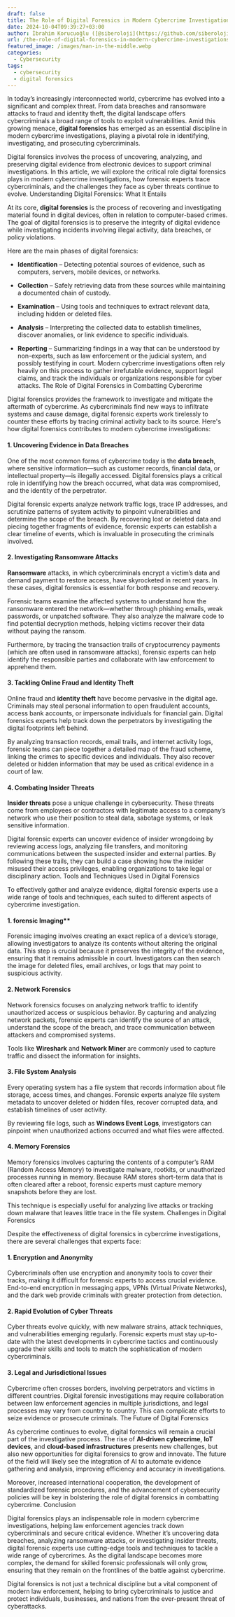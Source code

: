 ```yaml
---
draft: false
title: The Role of Digital Forensics in Modern Cybercrime Investigations
date: 2024-10-04T09:39:27+03:00
author: İbrahim Korucuoğlu ([@siberoloji](https://github.com/siberoloji))
url: /the-role-of-digital-forensics-in-modern-cybercrime-investigations/
featured_image: /images/man-in-the-middle.webp
categories:
  - Cybersecurity
tags:
  - cybersecurity
  - digital forensics
---
```



In today’s increasingly interconnected world, cybercrime has evolved into a significant and complex threat. From data breaches and ransomware attacks to fraud and identity theft, the digital landscape offers cybercriminals a broad range of tools to exploit vulnerabilities. Amid this growing menace, **digital forensics** has emerged as an essential discipline in modern cybercrime investigations, playing a pivotal role in identifying, investigating, and prosecuting cybercriminals.



Digital forensics involves the process of uncovering, analyzing, and preserving digital evidence from electronic devices to support criminal investigations. In this article, we will explore the critical role digital forensics plays in modern cybercrime investigations, how forensic experts trace cybercriminals, and the challenges they face as cyber threats continue to evolve.
Understanding Digital Forensics: What It Entails



At its core, **digital forensics** is the process of recovering and investigating material found in digital devices, often in relation to computer-based crimes. The goal of digital forensics is to preserve the integrity of digital evidence while investigating incidents involving illegal activity, data breaches, or policy violations.



Here are the main phases of digital forensics:


* **Identification** – Detecting potential sources of evidence, such as computers, servers, mobile devices, or networks.

* **Collection** – Safely retrieving data from these sources while maintaining a documented chain of custody.

* **Examination** – Using tools and techniques to extract relevant data, including hidden or deleted files.

* **Analysis** – Interpreting the collected data to establish timelines, discover anomalies, or link evidence to specific individuals.

* **Reporting** – Summarizing findings in a way that can be understood by non-experts, such as law enforcement or the judicial system, and possibly testifying in court.
Modern cybercrime investigations often rely heavily on this process to gather irrefutable evidence, support legal claims, and track the individuals or organizations responsible for cyber attacks.
The Role of Digital Forensics in Combatting Cybercrime



Digital forensics provides the framework to investigate and mitigate the aftermath of cybercrime. As cybercriminals find new ways to infiltrate systems and cause damage, digital forensic experts work tirelessly to counter these efforts by tracing criminal activity back to its source. Here's how digital forensics contributes to modern cybercrime investigations:


#### 1. **Uncovering Evidence in Data Breaches**



One of the most common forms of cybercrime today is the **data breach**, where sensitive information—such as customer records, financial data, or intellectual property—is illegally accessed. Digital forensics plays a critical role in identifying how the breach occurred, what data was compromised, and the identity of the perpetrator.



Digital forensic experts analyze network traffic logs, trace IP addresses, and scrutinize patterns of system activity to pinpoint vulnerabilities and determine the scope of the breach. By recovering lost or deleted data and piecing together fragments of evidence, forensic experts can establish a clear timeline of events, which is invaluable in prosecuting the criminals involved.


#### 2. **Investigating Ransomware Attacks**



**Ransomware** attacks, in which cybercriminals encrypt a victim’s data and demand payment to restore access, have skyrocketed in recent years. In these cases, digital forensics is essential for both response and recovery.



Forensic teams examine the affected systems to understand how the ransomware entered the network—whether through phishing emails, weak passwords, or unpatched software. They also analyze the malware code to find potential decryption methods, helping victims recover their data without paying the ransom.



Furthermore, by tracing the transaction trails of cryptocurrency payments (which are often used in ransomware attacks), forensic experts can help identify the responsible parties and collaborate with law enforcement to apprehend them.


#### 3. **Tackling Online Fraud and Identity Theft**



Online fraud and **identity theft** have become pervasive in the digital age. Criminals may steal personal information to open fraudulent accounts, access bank accounts, or impersonate individuals for financial gain. Digital forensics experts help track down the perpetrators by investigating the digital footprints left behind.



By analyzing transaction records, email trails, and internet activity logs, forensic teams can piece together a detailed map of the fraud scheme, linking the crimes to specific devices and individuals. They also recover deleted or hidden information that may be used as critical evidence in a court of law.


#### 4. **Combating Insider Threats**



**Insider threats** pose a unique challenge in cybersecurity. These threats come from employees or contractors with legitimate access to a company’s network who use their position to steal data, sabotage systems, or leak sensitive information.



Digital forensic experts can uncover evidence of insider wrongdoing by reviewing access logs, analyzing file transfers, and monitoring communications between the suspected insider and external parties. By following these trails, they can build a case showing how the insider misused their access privileges, enabling organizations to take legal or disciplinary action.
Tools and Techniques Used in Digital Forensics



To effectively gather and analyze evidence, digital forensic experts use a wide range of tools and techniques, each suited to different aspects of cybercrime investigation.


#### 1. forensic Imaging**



Forensic imaging involves creating an exact replica of a device’s storage, allowing investigators to analyze its contents without altering the original data. This step is crucial because it preserves the integrity of the evidence, ensuring that it remains admissible in court. Investigators can then search the image for deleted files, email archives, or logs that may point to suspicious activity.


#### 2. **Network Forensics**



Network forensics focuses on analyzing network traffic to identify unauthorized access or suspicious behavior. By capturing and analyzing network packets, forensic experts can identify the source of an attack, understand the scope of the breach, and trace communication between attackers and compromised systems.



Tools like **Wireshark** and **Network Miner** are commonly used to capture traffic and dissect the information for insights.


#### 3. **File System Analysis**



Every operating system has a file system that records information about file storage, access times, and changes. Forensic experts analyze file system metadata to uncover deleted or hidden files, recover corrupted data, and establish timelines of user activity.



By reviewing file logs, such as **Windows Event Logs**, investigators can pinpoint when unauthorized actions occurred and what files were affected.


#### 4. **Memory Forensics**



Memory forensics involves capturing the contents of a computer’s RAM (Random Access Memory) to investigate malware, rootkits, or unauthorized processes running in memory. Because RAM stores short-term data that is often cleared after a reboot, forensic experts must capture memory snapshots before they are lost.



This technique is especially useful for analyzing live attacks or tracking down malware that leaves little trace in the file system.
Challenges in Digital Forensics



Despite the effectiveness of digital forensics in cybercrime investigations, there are several challenges that experts face:


#### 1. **Encryption and Anonymity**



Cybercriminals often use encryption and anonymity tools to cover their tracks, making it difficult for forensic experts to access crucial evidence. End-to-end encryption in messaging apps, VPNs (Virtual Private Networks), and the dark web provide criminals with greater protection from detection.


#### 2. **Rapid Evolution of Cyber Threats**



Cyber threats evolve quickly, with new malware strains, attack techniques, and vulnerabilities emerging regularly. Forensic experts must stay up-to-date with the latest developments in cybercrime tactics and continuously upgrade their skills and tools to match the sophistication of modern cybercriminals.


#### 3. **Legal and Jurisdictional Issues**



Cybercrime often crosses borders, involving perpetrators and victims in different countries. Digital forensic investigations may require collaboration between law enforcement agencies in multiple jurisdictions, and legal processes may vary from country to country. This can complicate efforts to seize evidence or prosecute criminals.
The Future of Digital Forensics



As cybercrime continues to evolve, digital forensics will remain a crucial part of the investigative process. The rise of **AI-driven cybercrime**, **IoT devices**, and **cloud-based infrastructures** presents new challenges, but also new opportunities for digital forensics to grow and innovate. The future of the field will likely see the integration of AI to automate evidence gathering and analysis, improving efficiency and accuracy in investigations.



Moreover, increased international cooperation, the development of standardized forensic procedures, and the advancement of cybersecurity policies will be key in bolstering the role of digital forensics in combatting cybercrime.
Conclusion



Digital forensics plays an indispensable role in modern cybercrime investigations, helping law enforcement agencies track down cybercriminals and secure critical evidence. Whether it’s uncovering data breaches, analyzing ransomware attacks, or investigating insider threats, digital forensic experts use cutting-edge tools and techniques to tackle a wide range of cybercrimes. As the digital landscape becomes more complex, the demand for skilled forensic professionals will only grow, ensuring that they remain on the frontlines of the battle against cybercrime.



Digital forensics is not just a technical discipline but a vital component of modern law enforcement, helping to bring cybercriminals to justice and protect individuals, businesses, and nations from the ever-present threat of cyberattacks.
